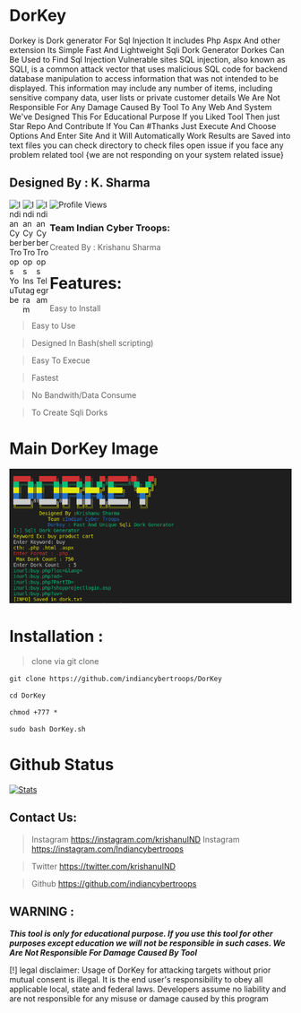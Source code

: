 # DorKey
Dorkey is Dork generator For Sql Injection It includes Php Aspx And other extension Its Simple Fast And Lightweight Sqli Dork Generator 
Dorkes Can Be Used to Find Sql Injection Vulnerable sites
SQL injection, also known as SQLI, is a common attack vector that uses malicious SQL code for backend database manipulation to access information that was not intended to be displayed. This information may include any number of items, including sensitive company data, user lists or private customer details
We Are Not Responsible For Any Damage Caused By Tool To Any Web And System We've Designed This For Educational Purpose 
If you Liked Tool Then just Star Repo And Contribute If You Can #Thanks 
Just Execute And Choose Options And Enter Site And it Will Automatically Work Results are Saved into text files you can check directory to check files 
open issue if you face any problem related tool {we are not responding on your system related issue}
## Designed By : K. Sharma
<p>
 <a href="https://www.youtube.com/c/indiancybertroops">
    <img align="left" alt="Indian Cyber Troops YouTube" width="24px" src="https://cdn.jsdelivr.net/npm/simple-icons@3.2.0/icons/youtube.svg" />
  </a>
    <a href="https://instagram.com/indiancybertroops">
    <img align="left" alt="Indian Cyber Troops Instagram" width="24px" src="https://cdn.jsdelivr.net/npm/simple-icons@3.2.0/icons/instagram.svg" />
  </a>
     <a href="https://t.me/indiancybertroops">
    <img align="left" alt="Indian Cyber Troops Telegram" width="24px" src="https://cdn.jsdelivr.net/npm/simple-icons@3.2.0/icons/telegram.svg" />
  </a>

</p>
   
   ![Profile Views](https://hits.seeyoufarm.com/api/count/incr/badge.svg?url=https://github.com/indiancybertroopsy/&title=Profile%20Views)


### Team Indian Cyber Troops:
>Created By : Krishanu Sharma 

# Features:
>Easy to Install

>Easy to Use

>Designed In Bash(shell scripting)

>Easy To Execue

>Fastest 

>No Bandwith/Data Consume

>To Create Sqli Dorks

# Main DorKey Image
![](dorkey.png)
# Installation :
> clone via git clone

```
git clone https://github.com/indiancybertroops/DorKey
```
```
cd DorKey
```
```
chmod +777 *
```
```
sudo bash DorKey.sh
```



# Github Status
[![Stats](https://github-stats-alpha.vercel.app/api/?username=indiancybertroops&cc=fff&tc=DF7431&ic=DF7431 "Stats")](https://github.com/indiancybertroops "Stats")<br>

## Contact Us: 


>Instagram
https://instagram.com/krishanuIND
>Instagram
https://instagram.com/Indiancybertroops


>Twitter
https://twitter.com/krishanuIND


>Github
https://github.com/indiancybertroops

## WARNING : 
***This tool is only for educational purpose. If you use this tool for other purposes except education we will not be responsible in such cases. We Are Not Responsible For Damage Caused By Tool***

[!] legal disclaimer: Usage of DorKey for attacking targets without prior mutual consent is illegal. It is the end user's responsibility to obey all applicable local, state and federal laws. Developers assume no liability and are not responsible for any misuse or damage caused by this program

